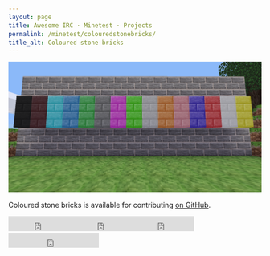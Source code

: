 ```yaml
---
layout: page
title: Awesome IRC · Minetest · Projects
permalink: /minetest/colouredstonebricks/
title_alt: Coloured stone bricks
---
```


![Coloured stone bricks Screenshot](/assets/img/minetest-colouredstonebricks-screenshot.png)

Coloured stone bricks is available for contributing [on GitHub](https://github.com/davisonio/colouredstonebricks).

<iframe src="https://ghbtns.com/github-btn.html?user=davisonio&repo=colouredstonebricks&type=watch&count=true&size=large&v=2" frameborder="0" scrolling="0" width="130px" height="30px"></iframe><iframe src="https://ghbtns.com/github-btn.html?user=davisonio&repo=colouredstonebricks&type=star&count=true&size=large" frameborder="0" scrolling="0" width="120px" height="30px"></iframe><iframe src="https://ghbtns.com/github-btn.html?user=davisonio&repo=colouredstonebricks&type=fork&count=true&size=large" frameborder="0" scrolling="0" width="120px" height="30px"></iframe><iframe src="https://ghbtns.com/github-btn.html?user=davisonio&type=follow&count=true&size=large" frameborder="0" scrolling="0" width="180px" height="30px"></iframe>
